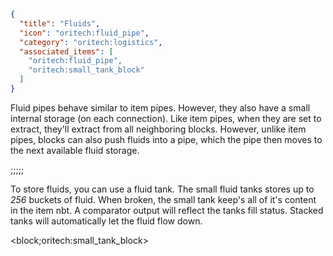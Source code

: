 ```json
{
  "title": "Fluids",
  "icon": "oritech:fluid_pipe",
  "category": "oritech:logistics",
  "associated_items": [
    "oritech:fluid_pipe",
    "oritech:small_tank_block"
  ]
}
```

Fluid pipes behave similar to item pipes. However, they also have a small internal storage (on each connection). Like item pipes,
when they are set to extract, they'll extract from all neighboring blocks. However, unlike item pipes, blocks can also push fluids
into a pipe, which the pipe then moves to the next available fluid storage.

;;;;;

To store fluids, you can use a fluid tank. The small fluid tanks stores up to *256* buckets of fluid. When broken, the small tank keep's
all of it's content in the item nbt. A comparator output will reflect the tanks fill status. Stacked tanks will automatically let the fluid flow down.

<block;oritech:small_tank_block>
